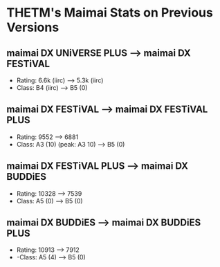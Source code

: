 # THETM's Maimai Stats on Previous Versions

## maimai DX UNiVERSE PLUS --> maimai DX FESTiVAL
- Rating: 6.6k (iirc) --> 5.3k (iirc)
- Class: B4 (iirc) --> B5 (0)

## maimai DX FESTiVAL --> maimai DX FESTiVAL PLUS
- Rating: 9552 --> 6881
- Class: A3 (10) (peak: A3 10) --> B5 (0)

## maimai DX FESTiVAL PLUS --> maimai DX BUDDiES
- Rating: 10328 --> 7539
- Class: A5 (0) --> B5 (0)

## maimai DX BUDDiES --> maimai DX BUDDiES PLUS

- Rating: 10913 --> 7912
- -Class: A5 (4) --> B5 (0)
